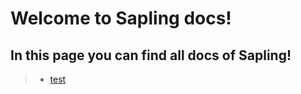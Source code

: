 # Welcome to Sapling docs!
## In this page you can find all docs of Sapling!
> - [test](/docs/quickstart/)